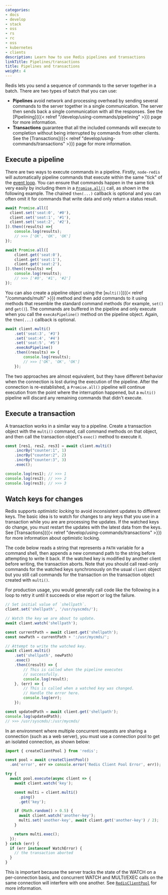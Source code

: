 ```yaml
---
categories:
- docs
- develop
- stack
- oss
- rs
- rc
- oss
- kubernetes
- clients
description: Learn how to use Redis pipelines and transactions
linkTitle: Pipelines/transactions
title: Pipelines and transactions
weight: 4
---
```


Redis lets you send a sequence of commands to the server together in a batch.
There are two types of batch that you can use:

-   **Pipelines** avoid network and processing overhead by sending several commands
    to the server together in a single communication. The server then sends back
    a single communication with all the responses. See the
    [Pipelining]({{< relref "/develop/using-commands/pipelining" >}}) page for more
    information.
-   **Transactions** guarantee that all the included commands will execute
    to completion without being interrupted by commands from other clients.
    See the [Transactions]({{< relref "develop/using-commands/transactions" >}})
    page for more information.

## Execute a pipeline

There are two ways to execute commands in a pipeline. Firstly, `node-redis` will
automatically pipeline commands that execute within the same "tick" of the
[event loop](https://nodejs.org/en/learn/asynchronous-work/event-loop-timers-and-nexttick#what-is-the-event-loop).
You can ensure that commands happen in the same tick very easily by including them in a
[`Promise.all()`](https://developer.mozilla.org/en-US/docs/Web/JavaScript/Reference/Global_Objects/Promise/all)
call, as shown in the following example. The chained `then(...)` callback is optional
and you can often omit it for commands that write data and only return a
status result.

```js
await Promise.all([
  client.set('seat:0', '#0'),
  client.set('seat:1', '#1'),
  client.set('seat:2', '#2'),
]).then((results) =>{
    console.log(results);
    // >>> ['OK', 'OK', 'OK']
});

await Promise.all([
    client.get('seat:0'),
    client.get('seat:1'),
    client.get('seat:2'),
]).then((results) =>{
    console.log(results);
    // >>> ['#0', '#1', '#2']
});
```

You can also create a pipeline object using the
[`multi()`]({{< relref "/commands/multi" >}}) method
and then add commands to it using methods that resemble the standard
command methods (for example, `set()` and `get()`). The commands are
buffered in the pipeline and only execute when you call the
`execAsPipeline()` method on the pipeline object. Again, the
`then(...)` callback is optional.

```js
await client.multi()
    .set('seat:3', '#3')
    .set('seat:4', '#4')
    .set('seat:5', '#5')
    .execAsPipeline()
    .then((results) => {
        console.log(results);
        // >>> ['OK', 'OK', 'OK']
    });
```

The two approaches are almost equivalent, but they have different behavior
when the connection is lost during the execution of the pipeline. After
the connection is re-established, a `Promise.all()` pipeline will
continue execution from the point where the interruption happened,
but a `multi()` pipeline will discard any remaining commands that
didn't execute.

## Execute a transaction

A transaction works in a similar way to a pipeline. Create a
transaction object with the `multi()` command, call command methods
on that object, and then call the transaction object's 
`exec()` method to execute it.

```js
const [res1, res2, res3] = await client.multi()
    .incrBy("counter:1", 1)
    .incrBy("counter:2", 2)
    .incrBy("counter:3", 3)
    .exec();

console.log(res1); // >>> 1
console.log(res2); // >>> 2
console.log(res3); // >>> 3
```

## Watch keys for changes

Redis supports *optimistic locking* to avoid inconsistent updates
to different keys. The basic idea is to watch for changes to any
keys that you use in a transaction while you are are processing the
updates. If the watched keys do change, you must restart the updates
with the latest data from the keys. See
[Transactions]({{< relref "develop/using-commands/transactions" >}})
for more information about optimistic locking.

The code below reads a string
that represents a `PATH` variable for a command shell, then appends a new
command path to the string before attempting to write it back. If the watched
key is modified by another client before writing, the transaction aborts.
Note that you should call read-only commands for the watched keys synchronously on
the usual `client` object but you still call commands for the transaction on the
transaction object created with `multi()`.

For production usage, you would generally call code like the following in
a loop to retry it until it succeeds or else report or log the failure.

```js
// Set initial value of `shellpath`.
client.set('shellpath', '/usr/syscmds/');

// Watch the key we are about to update.
await client.watch('shellpath');

const currentPath = await client.get('shellpath');
const newPath = currentPath + ':/usr/mycmds/';

// Attempt to write the watched key.
await client.multi()    
    .set('shellpath', newPath)
    .exec()
    .then((result) => {
        // This is called when the pipeline executes
        // successfully.
        console.log(result);
    }, (err) => {
        // This is called when a watched key was changed.
        // Handle the error here.
        console.log(err);
    });

const updatedPath = await client.get('shellpath');
console.log(updatedPath);
// >>> /usr/syscmds/:/usr/mycmds/
```

In an environment where multiple concurrent requests are sharing a connection
(such as a web server), you must use a connection pool to get an isolated connection,
as shown below:

```js
import { createClientPool } from 'redis';

const pool = await createClientPool()
  .on('error', err => console.error('Redis Client Pool Error', err));

try {
  await pool.execute(async client => {
    await client.watch('key');

    const multi = client.multi()
      .ping()
      .get('key');

    if (Math.random() > 0.5) {
      await client.watch('another-key');
      multi.set('another-key', await client.get('another-key') / 2);
    }

    return multi.exec();
  });
} catch (err) {
  if (err instanceof WatchError) {
    // the transaction aborted
  }
}
```

This is important because the server tracks the state of the WATCH on a
per-connection basis, and concurrent WATCH and MULTI/EXEC calls on the same
connection will interfere with one another. See
[`RedisClientPool`](https://github.com/redis/node-redis/blob/master/docs/pool.md)
for more information.
